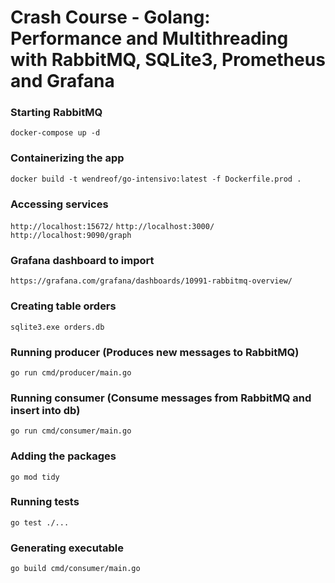 # Crash Course - Golang: Performance and Multithreading with RabbitMQ, SQLite3, Prometheus and Grafana

### Starting RabbitMQ
`docker-compose up -d`

### Containerizing the app
`docker build -t wendreof/go-intensivo:latest -f Dockerfile.prod .`

### Accessing services
`http://localhost:15672/`
`http://localhost:3000/`
`http://localhost:9090/graph`

### Grafana dashboard to import
`https://grafana.com/grafana/dashboards/10991-rabbitmq-overview/`

### Creating table orders
`sqlite3.exe orders.db`

### Running producer (Produces new messages to RabbitMQ)
`go run cmd/producer/main.go`

### Running consumer (Consume messages from RabbitMQ and insert into db)
`go run cmd/consumer/main.go`

### Adding the packages
`go mod tidy`

### Running tests
`go test ./...`

### Generating executable
`go build cmd/consumer/main.go`